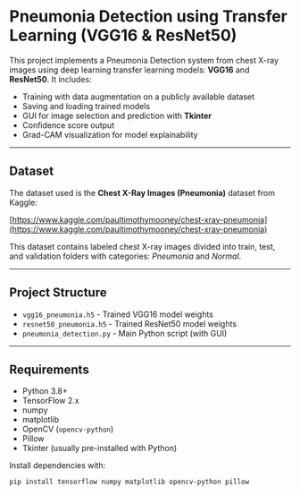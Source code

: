 # Pneumonia Detection using Transfer Learning (VGG16 & ResNet50)

This project implements a Pneumonia Detection system from chest X-ray images using deep learning transfer learning models: **VGG16** and **ResNet50**. It includes:

- Training with data augmentation on a publicly available dataset
- Saving and loading trained models
- GUI for image selection and prediction with **Tkinter**
- Confidence score output
- Grad-CAM visualization for model explainability

---

## Dataset

The dataset used is the **Chest X-Ray Images (Pneumonia)** dataset from Kaggle:

[https://www.kaggle.com/paultimothymooney/chest-xray-pneumonia](https://www.kaggle.com/paultimothymooney/chest-xray-pneumonia)

This dataset contains labeled chest X-ray images divided into train, test, and validation folders with categories: *Pneumonia* and *Normal*.

---

## Project Structure

- `vgg16_pneumonia.h5` - Trained VGG16 model weights  
- `resnet50_pneumonia.h5` - Trained ResNet50 model weights  
- `pneumonia_detection.py` - Main Python script (with GUI)  

---

## Requirements

- Python 3.8+  
- TensorFlow 2.x  
- numpy  
- matplotlib  
- OpenCV (`opencv-python`)  
- Pillow  
- Tkinter (usually pre-installed with Python)  

Install dependencies with:

```bash
pip install tensorflow numpy matplotlib opencv-python pillow

